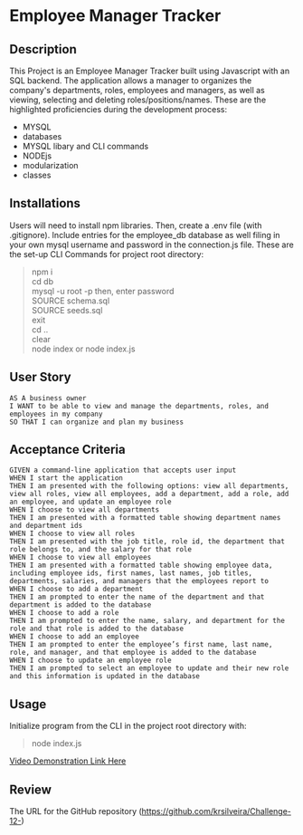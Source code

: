 # Employee Manager Tracker

## Description
This Project is an Employee Manager Tracker built using Javascript with an SQL backend. The application allows a manager to organizes the company's departments, roles, employees and managers, as well as viewing, selecting and deleting roles/positions/names. These are the highlighted proficiencies during the development process:
* MYSQL
* databases 
* MYSQL libary and CLI commands
* NODEjs
* modularization
* classes


## Installations

Users will need to install npm libraries. Then, create a .env file (with .gitignore). Include entries for the employee_db database as well filing in your own mysql username and password in the connection.js file. These are the set-up CLI Commands for project root directory:
> npm i<br>
> cd db<br>
> mysql -u root -p then, enter password<br>
> SOURCE schema.sql<br>
> SOURCE seeds.sql<br>
> exit<br>
> cd ..<br>
> clear<br>
> node index or node index.js<br>

## User Story
```
AS A business owner
I WANT to be able to view and manage the departments, roles, and employees in my company
SO THAT I can organize and plan my business
```

## Acceptance Criteria
```
GIVEN a command-line application that accepts user input
WHEN I start the application
THEN I am presented with the following options: view all departments, view all roles, view all employees, add a department, add a role, add an employee, and update an employee role
WHEN I choose to view all departments
THEN I am presented with a formatted table showing department names and department ids
WHEN I choose to view all roles
THEN I am presented with the job title, role id, the department that role belongs to, and the salary for that role
WHEN I choose to view all employees
THEN I am presented with a formatted table showing employee data, including employee ids, first names, last names, job titles, departments, salaries, and managers that the employees report to
WHEN I choose to add a department
THEN I am prompted to enter the name of the department and that department is added to the database
WHEN I choose to add a role
THEN I am prompted to enter the name, salary, and department for the role and that role is added to the database
WHEN I choose to add an employee
THEN I am prompted to enter the employee’s first name, last name, role, and manager, and that employee is added to the database
WHEN I choose to update an employee role
THEN I am prompted to select an employee to update and their new role and this information is updated in the database
```


## Usage
Initialize program from the CLI in the project root directory with: 

>node index.js

[Video Demonstration Link Here](https://drive.google.com/file/d/1c0kemdwgUEmFhWBX-Ez9Nuy8HzOgFCeo/view)


## Review
The URL for the GitHub repository (https://github.com/krsilveira/Challenge-12-)